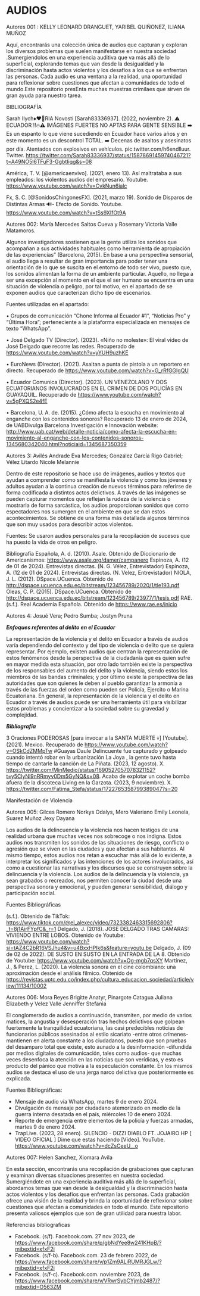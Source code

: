 # AUDIOS

Autores 001 : KELLY LEONARD DRANGUET, YARIBEL QUIÑONEZ, ILIANA MUÑOZ

Aquí, encontrarás una colección única de audios que capturan y exploran los diversos problemas que suelen manifestarse en nuestra sociedad .Sumergiendolos en una experiencia auditiva que va más allá de lo superficial, explorando temas que van desde la desigualdad y la discriminación hasta actos violentos y los desafíos a los que se enfrentan las personas. Cada audio es una ventana a la realidad, una oportunidad para reflexionar sobre cuestiones que afectan a comunidades de todo el mundo.Este repositorio presEnta muchas muestras crimilaes que sirven de gran ayuda para nuestro tarea.

BIBLIOGRAFÍA 

Sarah Ilych♦️♥️🧸RIA Novosti [Sarah83336937]. (2022, noviembre 2). ⚠️ ECUADOR ‼️🔥⚠️ IMÁGENES FUERTES NO APTAS PARA GENTE SENSIBLE ➡️ Es un espanto lo que viene sucediendo en Ecuador hace varios años y en este momento es un descontrol TOTAL. ➡️ Decenas de asaltos y asesinatos por día. Atentados con explosivos en vehículos. pic.twitter.com/h6endlluur. Twitter. https://twitter.com/Sarah83336937/status/1587869145974046721?t=A49NO5l6TFuF3-GgbtIiqg&s=08

América, T. V. [@americaenvivo]. (2021, enero 13). Así maltrataba a sus empleados: los violentos audios del empresario. Youtube. https://www.youtube.com/watch?v=CvkNun6ialc

Fx, S. C. [@SonidosChingonesFX]. (2021, marzo 19). Sonido de Disparos de Distintas Armas 🔊- Efecto de Sonido. Youtube. https://www.youtube.com/watch?v=tSs9XIfOt9A

Autores 002: María Mercedes Saltos Cueva y Rosemary Victoria Valle Matamoros.

Algunos investigadores sostienen que la gente utiliza los sonidos que acompañan a sus actividades habituales como herramienta de apropiación de las experiencias” (Barcelona, 2015). En base a una perspectiva sensorial, el audio llega a resultar de gran importancia para poder tener una orientación de lo que se suscita en el entorno de todo ser vivo, puesto que, los sonidos alimentan la forma de un ambiente particular. Aquello, no llega a ser una excepción al momento en el que el ser humano se encuentra en una situación de violencia o peligro, por tal motivo, en el apartado de se exponen audios que caracterizan dicho tipo de escenarios. 

Fuentes utilizadas en el apartado:

•	Grupos de comunicación “Chone Informa al Ecuador #1”, “Noticias Pro” y “Última Hora”; perteneciente a la plataforma especializada en mensajes de texto “WhatsApp”.

•	José Delgado TV (Director). (2023). «Niño no moleste»: El viral video de José Delgado que recorre las redes. Recuperado de https://www.youtube.com/watch?v=yYUH9uzhKE

•	EuroNews (Director). (2021). Asaltan a punta de pistola a un reportero en directo. Recuperado de https://www.youtube.com/watch?v=G_rRfGGIgQU


•	Ecuador Comunica (Director). (2023). UN VENEZOLANO Y DOS ECUATORIANOS INVOLUCRADOS EN EL CRIMEN DE DOS POLICÍAS EN GUAYAQUIL. Recuperado de https://www.youtube.com/watch?v=5gPXQS2e4fE

•	Barcelona, U. A. de. (2015). ¿Cómo afecta la escucha en movimiento al enganche con los contenidos sonoros? Recuperado 13 de enero de 2024, de UABDivulga Barcelona Investigación e Innovación website: http://www.uab.cat/web/detalle-noticia/como-afecta-la-escucha-en-movimiento-al-enganche-con-los-contenidos-sonoros-1345680342040.html?noticiaid=1345687350359

Autores 3: Avilés Andrade Eva Mercedes; González García Rigo Gabriel; Vélez Litardo Nicole Melannie

Dentro de este repositorio se hace uso de imágenes, audios y textos que ayudan a comprender como se manifiesta la violencia y como los jóvenes y adultos ayudan a la continua creación de nuevos términos para referirse de forma codificada a distintos actos delictivos. A través de las imágenes se pueden capturar momentos que reflejan la rudeza de la violencia o mostrarla de forma sarcástica, los audios proporcionan sonidos que como espectadores nos sumergen en el ambiente en que se dan estos acontecimientos. Se obtiene de una forma más detallada algunos términos que son muy usados para describir actos violentos.

Fuentes: Se usaron audios personales para la recopilación de sucesos que ha puesto la vida de otros en peligro.

Bibliografía
Española, A. d. (2010). Asale. Obtenido de Diccionario de Americanismos: https://www.asale.org/damer/campanero
Espinoza, A. (12 de 01 de 2024). Entrevistas directas. (N. G. Vélez, Entrevistador)
Espinoza, A. (12 de 01 de 2024). Entrevistas directas. (N. Velez, Entrevistador)
NIOLA, J. L. (2012). DSpace.UCuenca. Obtenido de http://dspace.ucuenca.edu.ec/bitstream/123456789/2020/1/tle193.pdf
Oleas, C. P. (2015). DSpace.UCuenca. Obtenido de http://dspace.ucuenca.edu.ec/bitstream/123456789/23977/1/tesis.pdf
RAE. (s.f.). Real Academia Española. Obtenido de https://www.rae.es/inicio

Autores 4: Josué Vera; Pedro Sumba; Jostyn Pruna

***Enfoques referentes al delito en el Ecuador***

La representación de la violencia y el delito en Ecuador a través de audios varía dependiendo del contexto y del tipo de violencia o delito que se quiera representar. Por ejemplo, existen audios que centran la representación de estos fenómenos desde la perspectiva de la ciudadanía que es quien sufre en mayor medida esta situación, por otro lado también existe la perspectiva de los responsables del aumento del delito y la violencia, siendo estos los miembros de las bandas criminales; y por último existe la perspectiva de las autoridades que son quienes le deben al pueblo garantizar la armonía a través de las fuerzas del orden como pueden ser Policía, Ejercito o Marina Ecuatoriana. En general, la representación de la violencia y el delito en Ecuador a través de audios puede ser una herramienta útil para visibilizar estos problemas y concientizar a la sociedad sobre su gravedad y complejidad.

***Bibliografía***

3 Oraciones PODEROSAS [para invocar a la SANTA MUERTE 💀] [Youtube]. (2021). Mexico. Recuperado de https://www.youtube.com/watch?v=OSkCdZMMpTw
#Guayas Daule Delincuente fue capturado y golpeado cuando intentó robar en la urbanización La Joya , la gente tuvo hasta tiempo de cantarle la canción de La Piñata. (2023, 12 agosto). X. https://twitter.com/MinMedio/status/1690527057078321152?t=y5ClyNl9nRRmyv0Dm5GyNQ&s=08. Acaba de explotar un coche bomba afuera de la discoteca Living en la Garzota. (2023, 9 noviembre). X. https://twitter.com/Fatima_Stefa/status/1722765358799389047?s=20

Manifestación de Violencia

Autores 005: Gilces Romero Norkys Odalys, Mero Valeriano Emily Leonela, Suarez Muñoz Jexy Dayana

Los audios de la delincuencia y la violencia nos hacen testigos de una realidad urbana que muchas veces nos sobrecoge o nos indigna. Estos audios nos transmiten los sonidos de las situaciones de riesgo, conflicto o agresión que se viven en las ciudades y que afectan a sus habitantes. Al mismo tiempo, estos audios nos retan a escuchar más allá de lo evidente, a interpretar los significados y las intenciones de los actores involucrados, así como a cuestionar las narrativas y los discursos que se construyen sobre la delincuencia y la violencia. Los audios de la delincuencia y la violencia, ya sean grabados o recreados, nos permiten conocer la ciudad desde una perspectiva sonora y emocional, y pueden generar sensibilidad, diálogo y participación social.

Fuentes Bibliográficas

(s.f.). Obtenido de TikTok: https://www.tiktok.com/@el_alexec/video/7323382463315692806?_t=8j1AirFYpfC&_r=1
Delgado, J. (2018). JOSE DELGADO TRAS CAMARAS: VIVIENDO ENTRE LOBOS. Obtenido de Youtube: https://www.youtube.com/watch?si=tAZ4C2bR16VSJhu4&v=u4BxxHPIk6s&feature=youtu.be
Delgado, J. (09 de 02 de 2022). DE SUSTO EN SUSTO EN LA ENTRADA DE LA 8. Obtenido de Youtube: https://www.youtube.com/watch?v=Og-mgb7qsXY
Martínez, J., & Perez, L. (2020). La violencia sonora en el cine colombiano: una aproximación desde el análisis fílmico. Obtenido de https://revistas.uptc.edu.co/index.php/cultura_educacion_sociedad/article/view/11134/10002

Autores 006: Mora Reyes Brigitte Anatyr, Pinargote Catagua Juliana Elizabeth y Velez Valle Jenniffer Stefania

El conglomerado de audios a continuación, transmiten, por medio de varios matices, la angustia y desesperación tras hechos delictivos que golpean fuertemente la tranquilidad ecuatoriana, las casi predecibles noticias de funcionarios públicos asesinados al estilo sicariato -entre otros crímenes- mantienen en alerta constante a los ciudadanos, puesto que son pruebas del desamparo total que existe, esto aunado a la desinformación -difundida por medios digitales de comunicación, tales como audios- que muchas veces desenfoca la atención en las noticias que son verídicas, y esto es producto del pánico que motiva a la especulación constante. En los mismos audios se destaca el uso de una jerga narco delictiva que posteriormente es explicada. 

Fuentes Bibliográficas:
- Mensaje de audio vía WhatsApp, martes 9 de enero 2024.
- Divulgación de mensaje por ciudadano atemorizado en medio de la guerra interna desatada en el país, miércoles 10 de enero 2024.
- Reporte de emergencia entre elementos de la policía y fuerzas armadas, martes 9 de enero 2024.
- TrapLive. (2023, 28 enero). SILENCIO - DIZZI DIABLO FT. JOJAIRO HP [ VIDEO OFICIAL ] Dime que estas haciendo [Vídeo]. YouTube. https://www.youtube.com/watch?v=dcZsCeeU__o


Autores 007: Helen Sanchez, Xiomara Avila

En esta sección, encontrarás una recopilación de grabaciones que capturan y examinan diversas situaciones presentes en nuestra sociedad. Sumergiéndote en una experiencia auditiva más allá de lo superficial, abordamos temas que van desde la desigualdad y la discriminación hasta actos violentos y los desafíos que enfrentan las personas. Cada grabación ofrece una visión de la realidad y brinda la oportunidad de reflexionar sobre cuestiones que afectan a comunidades en todo el mundo. Este repositorio presenta valiosos ejemplos que son de gran utilidad para nuestra labor.

Referencias bibliograficas
- Facebook. (s/f). Facebook.com. 27 nov 2023, de https://www.facebook.com/share/p/gbNdYee8w241KHpB/?mibextid=xfxF2i
- Facebook. (s/f-b). Facebook.com. 23 de febrero 2022, de https://www.facebook.com/share/v/p1Zm9ALiRUMRJGLw/?mibextid=xfxF2i
- Facebook. (s/f-c). Facebook.com. noviembre 2023, de https://www.facebook.com/share/v/VRwrSybCYjmb2487/?mibextid=O563ZM


